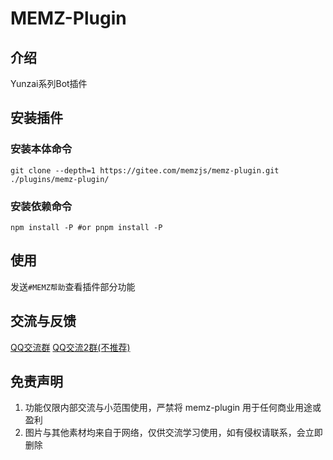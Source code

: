 # MEMZ-Plugin

## 介绍

Yunzai系列Bot插件

## 安装插件

### 安装本体命令
```
git clone --depth=1 https://gitee.com/memzjs/memz-plugin.git ./plugins/memz-plugin/
```
### 安装依赖命令
```
npm install -P #or pnpm install -P
```
## 使用

发送`#MEMZ帮助`查看插件部分功能

## 交流与反馈

[QQ交流群](https://qm.qq.com/q/625YLnMSsg)
[QQ交流2群(不推荐)](https://qm.qq.com/q/C6MpDYLaVy)

## 免责声明

1. 功能仅限内部交流与小范围使用，严禁将 memz-plugin 用于任何商业用途或盈利
2. 图片与其他素材均来自于网络，仅供交流学习使用，如有侵权请联系，会立即删除
